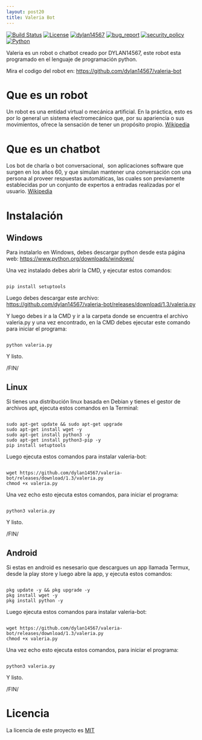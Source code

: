 ```yaml
---
layout: post20
title: Valeria Bot
---
```


[![Build Status](https://img.shields.io/github/stars/dylan14567/valeria-bot.svg)](https://github.com/dylan14567/valeria-bot)
[![License](https://img.shields.io/github/license/dylan14567/valeria-bot.svg)](https://github.com/dylan14567/valeria-bot/blob/master/LICENSE)
[![dylan14567](https://img.shields.io/badge/author-dylan14567-green.svg)](https://github.com/dylan14567)
[![bug_report](https://img.shields.io/badge/bug-report-red.svg)](https://github.com/dylan14567/valeria-bot/blob/master/.github/ISSUE_TEMPLATE/bug_report.md)
[![security_policy](https://img.shields.io/badge/security-policy-cyan.svg)](https://github.com/dylan14567/valeria-bot/blob/master/SECURITY.md)
[![Python](https://img.shields.io/badge/language-Python%20-yellow.svg)](https://www.python.org)

Valeria es un robot o chatbot creado por DYLAN14567, este robot esta programado en el lenguaje de programación python.

Mira el codigo del robot en: <a href="https://github.com/dylan14567/valeria-bot">https://github.com/dylan14567/valeria-bot</a>

# Que es un robot

Un robot es una entidad virtual o mecánica artificial. En la práctica, esto es por lo general un sistema electromecánico que, por su apariencia o sus movimientos, ofrece la sensación de tener un propósito propio. <a href="https://es.wikipedia.org/wiki/Robot">Wikipedia </a>

# Que es un chatbot

Los bot de charla o bot conversacional, ​ son aplicaciones software que surgen en los años 60, y que simulan mantener una conversación con una persona al proveer respuestas automáticas, las cuales son previamente establecidas por un conjunto de expertos a entradas realizadas por el usuario. <a href="https://es.m.wikipedia.org/wiki/Bot_conversacional">Wikipedia </a>

# Instalación

## Windows

Para instalarlo en Windows, debes descargar python desde esta página web: <a href="https://www.python.org/downloads/windows/">https://www.python.org/downloads/windows/</a>

Una vez instalado debes abrir la CMD, y ejecutar estos comandos:

```batch

pip install setuptools

```

Luego debes descargar este archivo: <a href="https://github.com/dylan14567/valeria-bot/releases/download/1.3/valeria.py">https://github.com/dylan14567/valeria-bot/releases/download/1.3/valeria.py</a>

Y luego debes ir a la CMD y ir a la carpeta donde se encuentra el archivo valeria.py y una vez encontrado, en la CMD debes ejecutar este comando para iniciar el programa:

```batch

python valeria.py

```

Y listo.

/FIN/

## Linux

Si tienes una distribución linux basada en Debian y tienes el gestor de archivos apt, ejecuta estos comandos en la Terminal:

```shell

sudo apt-get update && sudo apt-get upgrade
sudo apt-get install wget -y
sudo apt-get install python3 -y
sudo apt-get install python3-pip -y
pip install setuptools

```

Luego ejecuta estos comandos para instalar valeria-bot:

```shell

wget https://github.com/dylan14567/valeria-bot/releases/download/1.3/valeria.py
chmod +x valeria.py

```

Una vez echo esto ejecuta estos comandos, para iniciar el programa:

```shell

python3 valeria.py

```

Y listo.

/FIN/

## Android

Si estas en android es nesesario que descargues un app llamada Termux, desde la play store y luego abre la app, y ejecuta estos comandos:

```shell

pkg update -y && pkg upgrade -y
pkg install wget -y
pkg install python -y

```

Luego ejecuta estos comandos para instalar valeria-bot:

```shell

wget https://github.com/dylan14567/valeria-bot/releases/download/1.3/valeria.py
chmod +x valeria.py

```

Una vez echo esto ejecuta estos comandos, para iniciar el programa:

```shell

python3 valeria.py

```

Y listo.

/FIN/

# Licencia

La licencia de este proyecto es <a href="https://github.com/dylan14567/valeria-bot/blob/master/LICENSE">MIT</a>





